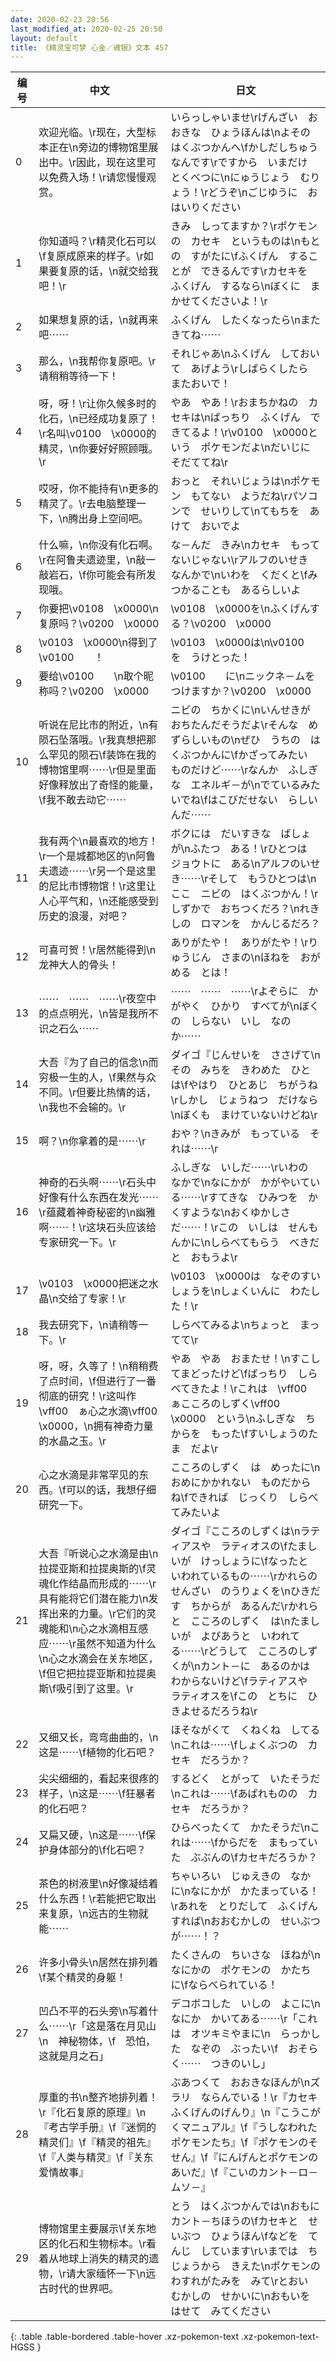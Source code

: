 ```yaml
---
date: 2020-02-23 20:56
last_modified_at: 2020-02-25 20:50
layout: default
title: 《精灵宝可梦 心金／魂银》文本 457
---
```

| 编号 | 中文 | 日文 |
| ---- | ---- | ---- |
| 0 | 欢迎光临。\r现在，大型标本正在\n旁边的博物馆里展出中。\r因此，现在这里可以免费入场！\r请您慢慢观赏。 | いらっしゃいませ\rげんざい　おおきな　ひょうほんは\nよその　はくぶつかんへ\fかしだしちゅう　なんです\rですから　いまだけ　とくべつに\nにゅうじょう　むりょう！\rどうぞ\nごじゆうに　おはいりください |
| 1 | 你知道吗？\r精灵化石可以\f复原成原来的样子。\r如果要复原的话，\n就交给我吧！\r | きみ　しってますか？\rポケモンの　カセキ　というものは\nもとの　すがたに\fふくげん　することが　できるんです\rカセキを　ふくげん　するなら\nぼくに　まかせてくださいよ！\r |
| 2 | 如果想复原的话，\n就再来吧⋯⋯ | ふくげん　したくなったら\nまた　きてね⋯⋯ |
| 3 | 那么，\n我帮你复原吧。\r请稍稍等待一下！ | それじゃあ\nふくげん　しておいて　あげよう\rしばらくしたら　またおいで！ |
| 4 | 呀，呀！\r让你久候多时的化石，\n已经成功复原了！\r名叫\v0100　\x0000的精灵，\n你要好好照顾哦。\r | やあ　やあ！\rおまちかねの　カセキは\nばっちり　ふくげん　できてるよ！\r\v0100　\x0000という　ポケモンだよ\nだいじに　そだててね\r |
| 5 | 哎呀，你不能持有\n更多的精灵了。\r去电脑整理一下，\n腾出身上空间吧。 | おっと　それいじょうは\nポケモン　もてない　ようだね\rパソコンで　せいりして\nてもちを　あけて　おいでよ |
| 6 | 什么嘛，\n你没有化石啊。\r在阿鲁夫遗迹里，\n敲一敲岩石，\f你可能会有所发现哦。 | な－んだ　きみ\nカセキ　もってないじゃない\rアルフのいせき　なんかで\nいわを　くだくと\fみつかることも　あるらしいよ |
| 7 | 你要把\v0108　\x0000\n复原吗？\v0200　\x0000 | \v0108　\x0000を\nふくげんする？\v0200　\x0000 |
| 8 | \v0103　\x0000\n得到了\v0100　　！ | \v0103　\x0000は\n\v0100　　を　うけとった！ |
| 9 | 要给\v0100　　\n取个昵称吗？\v0200　\x0000 | \v0100　　に\nニックネ－ムを　つけますか？\v0200　\x0000 |
| 10 | 听说在尼比市的附近，\n有陨石坠落哦。\r我真想把那么罕见的陨石\f装饰在我的博物馆里啊⋯⋯\r但是里面好像释放出了奇怪的能量，\f我不敢去动它⋯⋯ | ニビの　ちかくに\nいんせきが　おちたんだそうだよ\rそんな　めずらしいもの\nぜひ　うちの　はくぶつかんに\fかざってみたい　ものだけど⋯⋯\rなんか　ふしぎな　エネルギ－が\nでているみたいでね\fはこびだせない　らしいんだ⋯⋯ |
| 11 | 我有两个\n最喜欢的地方！\r一个是城都地区的\n阿鲁夫遗迹⋯⋯\r另一个是这里的尼比市博物馆！\r这里让人心平气和，\n还能感受到历史的浪漫，对吧？ | ボクには　だいすきな　ばしょが\nふたつ　ある！\rひとつは　ジョウトに　ある\nアルフのいせき⋯⋯\rそして　もうひとつは\nここ　ニビの　はくぶつかん！\rしずかで　おちつくだろ？\nれきしの　ロマンを　かんじるだろ？ |
| 12 | 可喜可贺！\r居然能得到\n龙神大人的骨头！ | ありがたや！　ありがたや！\rりゅうじん　さまの\nほねを　おがめる　とは！ |
| 13 | ⋯⋯　⋯⋯　⋯⋯\r夜空中的点点明光，\n皆是我所不识之石么⋯⋯ | ⋯⋯　⋯⋯　⋯⋯\rよぞらに　かがやく　ひかり　すべてが\nぼくの　しらない　いし　なのか⋯⋯ |
| 14 | 大吾『为了自己的信念\n而穷极一生的人，\f果然与众不同。\r但要比热情的话，\n我也不会输的。\r | ダイゴ『じんせいを　ささげて\nその　みちを　きわめた　ひとは\fやはり　ひとあじ　ちがうね\rしかし　じょうねつ　だけなら\nぼくも　まけていないけどね\r |
| 15 | 啊？\n你拿着的是⋯⋯\r | おや？\nきみが　もっている　それは⋯⋯\r |
| 16 | 神奇的石头啊⋯⋯\r石头中好像有什么东西在发光⋯⋯\r蕴藏着神奇秘密的\n幽雅啊⋯⋯！\r这块石头应该给专家研究一下。\r | ふしぎな　いしだ⋯⋯\rいわの　なかで\nなにかが　かがやいている⋯⋯\rすてきな　ひみつを　かくすような\nおくゆかしさだ⋯⋯！\rこの　いしは　せんもんかに\nしらべてもらう　べきだと　おもうよ\r |
| 17 | \v0103　\x0000把迷之水晶\n交给了专家！\r | \v0103　\x0000は　なぞのすいしょうを\nしょくいんに　わたした！\r |
| 18 | 我去研究下，\n请稍等一下。\r | しらべてみるよ\nちょっと　まってて\r |
| 19 | 呀，呀，久等了！\n稍稍费了点时间，\f但进行了一番彻底的研究！\r这叫作\vff00　ぁ心之水滴\vff00　\x0000，\n拥有神奇力量的水晶之玉。\r | やあ　やあ　おまたせ！\nすこし　てまどったけど\fばっちり　しらべてきたよ！\rこれは　\vff00　ぁこころのしずく\vff00　\x0000　という\nふしぎな　ちからを　もった\fすいしょうのたま　だよ\r |
| 20 | 心之水滴是非常罕见的东西。\f可以的话，我想仔细研究一下。 | こころのしずく　は　めったに\nおめにかかれない　ものだからね\fできれば　じっくり　しらべてみたいよ |
| 21 | 大吾『听说心之水滴是由\n拉提亚斯和拉提奥斯的\f灵魂化作结晶而形成的⋯⋯\r具有能将它们潜在能力\n发挥出来的力量。\r它们的灵魂能和\n心之水滴相互感应⋯⋯\r虽然不知道为什么\n心之水滴会在关东地区，\f但它把拉提亚斯和拉提奥斯\f吸引到了这里。\r | ダイゴ『こころのしずくは\nラティアスや　ラティオスの\fたましいが　けっしょうに\fなったと　いわれているもの⋯⋯\rかれらの　せんざい　のうりょくを\nひきだす　ちからが　あるんだ\rかれらと　こころのしずく　は\nたましいが　よびあうと　いわれてる⋯⋯\rどうして　こころのしずくが\nカント－に　あるのかは　わからないけど\fラティアスや　ラティオスを\fこの　とちに　ひきよせるだろうね\r |
| 22 | 又细又长，弯弯曲曲的，\n这是⋯⋯\f植物的化石吧？ | ほそながくて　くねくね　してる\nこれは⋯⋯\fしょくぶつの　カセキ　だろうか？ |
| 23 | 尖尖细细的，看起来很疼的样子，\n这是⋯⋯\f狂暴者的化石吧？ | するどく　とがって　いたそうだ\nこれは⋯⋯\fあばれものの　カセキ　だろうか？ |
| 24 | 又扁又硬，\n这是⋯⋯\f保护身体部分的\f化石吧？ | ひらべったくて　かたそうだ\nこれは⋯⋯\fからだを　まもっていた　ぶぶんの\fカセキだろうか？ |
| 25 | 茶色的树液里\n好像凝结着什么东西！\r若能把它取出来复原，\n远古的生物就能⋯⋯ | ちゃいろい　じゅえきの　なかに\nなにかが　かたまっている！\rあれを　とりだして　ふくげん　すれば\nおおむかしの　せいぶつが⋯⋯！？ |
| 26 | 许多小骨头\n居然在排列着\f某个精灵的身躯！ | たくさんの　ちいさな　ほねが\nなにかの　ポケモンの　かたちに\fならべられている！ |
| 27 | 凹凸不平的石头旁\n写着什么⋯⋯\r「这是落在月见山\n　神秘物体，\f　恐怕，这就是月之石」 | デコボコした　いしの　よこに\nなにか　かいてある⋯⋯\r「これは　オツキミやまに\n　らっかした　なぞの　ぶったい\f　おそらく⋯⋯　つきのいし」 |
| 28 | 厚重的书\n整齐地排列着！\r『化石复原的原理』\n『考古学手册』\f『迷惘的精灵们』\f『精灵的祖先』\f『人类与精灵』\f『关东爱情故事』 | ぶあつくて　おおきなほんが\nズラリ　ならんでいる！\r『カセキふくげんのげんり』\n『こうこがくマニュアル』\f『うしなわれたポケモンたち』\f『ポケモンのそせん』\f『にんげんとポケモンのあいだ』\f『こいのカント－ロ－ムソ－』 |
| 29 | 博物馆里主要展示\f关东地区的化石和生物标本。\r看着从地球上消失的精灵的遗物，\r请大家缅怀一下\n远古时代的世界吧。 | とう　はくぶつかんでは\nおもに　カント－ちほうの\fカセキと　せいぶつ　ひょうほん\fなどを　てんじ　しています\rいまでは　ちじょうから　きえた\nポケモンの　わすれがたみを　みて\rとおい　むかしの　せかいに\nおもいを　はせて　みてください |
{: .table .table-bordered .table-hover .xz-pokemon-text .xz-pokemon-text-HGSS }